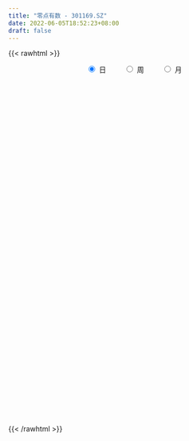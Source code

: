 ```yaml
---
title: "零点有数 - 301169.SZ"
date: 2022-06-05T18:52:23+08:00
draft: false
---
```

{{< rawhtml >}}
    <div style="text-align: center">
        <label style="padding: 1rem;"><input style="margin-right: .5rem" type="radio" name="period" value="D" checked onclick="period_change(this)">日</label>
        <label style="padding: 1rem;"><input style="margin-right: .5rem" type="radio" name="period" value="W" onclick="period_change(this)">周</label>
        <label style="padding: 1rem;"><input style="margin-right: .5rem" type="radio" name="period" value="M" onclick="period_change(this)">月</label>
    </div>
    <div id="chart" style="height: 700px;"></div> 
    <script type="text/javascript">
        const D_v = [126637.07,108905.66,105511.16,88997.26,72007.12,75316.41,72685.78,80854.11,69432.21,62378.36,39040.78,54939.66,35583.06,30703.08,40934.7,41239.71,53027.65,63731.53,37836.93,68663.07,47774.96,44729.45,28084.23,21349.12,25294.49,18146.37,18880.38,15458.65,28311.09,32011.36,45293.96,58961.24,54893.04,38648.51,29684.3,39277.68,26964.81,42462.0,23087.71,19777.0,14410.55,17198.89,19967.85,18662.2,29668.0,43700.0,35044.46,29145.77,40477.62,33872.63,27966.0,26614.84,53673.75,14605.43,133264.77,138122.72,111371.98,87424.66,76885.88,66280.87,51344.16,67405.0,62146.81,79599.35,91602.51,68181.3,65068.26,43992.44,41037.21,60040.12,74678.6,118260.96,128333.75,96759.75,70752.24,78435.92,54610.97,45191.76,90351.61,59570.87,43189.81,68340.7,45942.34,89054.61,84056.47,69082.04,59890.22,43643.83,41472.77,46582.85,50709.54,30266.85,31275.55,44118.41,40733.95,40674.04,29233.09,25286.93,31148.83,16365.2,24770.15,27888.85,17594.53,20368.32,18709.52,17646.35,15800.0,14945.99,16419.26,24387.0,34461.8,31351.71,35656.98,26015.0,14925.83,22591.0,16058.57,15930.93,16169.17,17438.64,14827.2,21575.11,14787.92,17771.9,18441.35,24432.37,17864.64,15335.0,47802.43,50292.26,35518.41,24380.78,19848.56,24112.71,22852.84,13254.54,11903.35,22185.49,16050.73,14741.53,13907.45]
const D_histogram = [0.0,-0.1225299145,0.0683874449,0.01866324,-0.1499702225,-0.3482139549,-0.3770559881,-0.2194914342,-0.1079272949,-0.2879828978,-0.3375910189,-0.4699076635,-0.5126782192,-0.4991033038,-0.4063901893,-0.2750286571,-0.1288932713,0.0453004374,0.0765979251,0.2960369492,0.3602071141,0.1984284306,0.0453712241,-0.0209091148,-0.0688441648,-0.0675112836,-0.0996700582,-0.0858137523,-0.0008890342,0.1241301201,0.2336197001,0.4253827547,0.3954005617,0.2168924352,0.1590091812,0.234286373,0.1383805695,-0.1526428882,-0.3946433773,-0.4678872373,-0.4923548716,-0.4321533948,-0.3408373311,-0.2250948759,-0.1021495123,0.0944031583,0.1893647061,0.1852469625,0.3000640474,0.2657443138,0.2157231202,0.0692845199,0.4730089202,1.2976020498,2.4585043682,3.3310551633,3.4277281412,3.2026287969,2.4835972987,1.4461675893,0.5895588661,-0.0335724487,-0.4189103047,-0.5230062642,-0.4748088108,-0.7557123125,-0.9009719848,-1.008342204,-1.1714675072,-1.0698618672,-0.9264694659,-0.1394307885,0.6252723154,0.5833298889,0.3838349271,-0.2239162127,-0.5248599598,-0.6816245637,-0.3527903645,-0.3225105251,-0.3359831067,-0.168637599,-0.0227059591,0.0894421243,0.4589592651,0.4473450948,0.5021210562,0.1898891955,-0.3664354458,-0.4847968107,-0.6066065875,-0.7374877761,-0.7244758206,-0.5960545992,-0.7548586436,-1.0549267254,-1.1765130241,-1.1178247058,-1.2925642779,-1.2900755775,-1.1979444602,-1.2840228167,-1.2382351452,-1.2727476985,-1.3024648681,-1.3552824586,-1.2616442742,-1.247998559,-1.0851648823,-0.8616892005,-0.4867871942,-0.1523039222,-0.0492416492,-0.1207707501,-0.1522011337,-0.4168799567,-0.5870147977,-0.5676574197,-0.6392110433,-0.4759967606,-0.2624503012,-0.0496508952,0.1567435532,0.3945336046,0.5186600344,0.7029777716,0.7676153352,0.8344265124,0.9310192512,1.1105687471,1.109999499,1.0106278317,0.9403029001,0.662536425,0.5862506749,0.4991512972,0.4546510918,0.4758001764,0.4612371827,0.4412334828,0.4063754407]
const D_fast = [0.0,-0.1531623932,0.0548518275,0.0097934326,-0.1963325855,-0.4816298067,-0.6047358368,-0.5020441416,-0.417461826,-0.6695131533,-0.8035190292,-1.0533125897,-1.2242527001,-1.3354536106,-1.3443380435,-1.2817336756,-1.1678216076,-0.9823027896,-0.9318558205,-0.6384075591,-0.4841856157,-0.5963571915,-0.7380715921,-0.8095792096,-0.8747253008,-0.8902702406,-0.9473465297,-0.9549436619,-0.8702412023,-0.714189518,-0.546295013,-0.2481862696,-0.1793183223,-0.30360334,-0.3217342987,-0.1878855136,-0.2491961747,-0.5783803545,-0.9190416879,-1.1092573573,-1.2568137095,-1.3046505814,-1.2985438505,-1.2390751142,-1.1416671287,-0.9215136685,-0.7792109442,-0.7370169472,-0.5471838504,-0.5150675056,-0.5111579192,-0.6402753894,-0.1182987591,1.030694883,2.8062232934,4.5115378794,5.4651428925,6.0407007474,5.9425685739,5.2666807619,4.5574617552,3.9259373283,3.435871896,3.2010243705,3.1305196212,2.6606880413,2.2901853728,1.9307296027,1.4747374226,1.3088775958,1.2206526307,1.972833611,2.8938547937,2.9977448395,2.8942086094,2.2304784164,1.7983196793,1.4711489346,1.7117855427,1.6614377508,1.5639693925,1.6891555005,1.8294106506,1.9639192651,2.4481762221,2.5483983255,2.728704551,2.4639449891,1.8160114864,1.5764509189,1.3029894951,0.9877363626,0.8196293629,0.7990369345,0.4515182292,-0.1122815339,-0.5279960887,-0.7487639469,-1.2466445885,-1.5666747825,-1.7740297802,-2.1811138408,-2.4448849556,-2.7975844335,-3.1529178201,-3.5445560253,-3.7663289095,-4.064682834,-4.1731403779,-4.1650869963,-3.9118817885,-3.6154744971,-3.5247226363,-3.6264444247,-3.6959250918,-4.0648239039,-4.3817124444,-4.5042694213,-4.7356258057,-4.6914107131,-4.543476829,-4.3430901469,-4.0975098102,-3.7610863576,-3.5072949193,-3.1472327391,-2.8906913417,-2.6152735364,-2.2859259848,-1.8287343021,-1.5518036755,-1.3985183848,-1.2337675914,-1.3458999603,-1.2756230417,-1.2379345951,-1.1687720275,-1.0286728988,-0.9279265968,-0.8376219261,-0.770886108]
const D_slow = [0.0,-0.0306324786,-0.0135356174,-0.0088698074,-0.046362363,-0.1334158518,-0.2276798488,-0.2825527073,-0.3095345311,-0.3815302555,-0.4659280102,-0.5834049261,-0.7115744809,-0.8363503069,-0.9379478542,-1.0067050185,-1.0389283363,-1.027603227,-1.0084537457,-0.9344445084,-0.8443927298,-0.7947856222,-0.7834428162,-0.7886700949,-0.805881136,-0.822758957,-0.8476764715,-0.8691299096,-0.8693521681,-0.8383196381,-0.7799147131,-0.6735690244,-0.574718884,-0.5204957752,-0.4807434799,-0.4221718866,-0.3875767443,-0.4257374663,-0.5243983106,-0.64137012,-0.7644588379,-0.8724971866,-0.9577065194,-1.0139802383,-1.0395176164,-1.0159168268,-0.9685756503,-0.9222639097,-0.8472478978,-0.7808118194,-0.7268810393,-0.7095599094,-0.5913076793,-0.2669071668,0.3477189252,1.180482716,2.0374147513,2.8380719505,3.4589712752,3.8205131725,3.9679028891,3.9595097769,3.8547822007,3.7240306347,3.605328432,3.4164003538,3.1911573576,2.9390718067,2.6462049298,2.378739463,2.1471220966,2.1122643995,2.2685824783,2.4144149505,2.5103736823,2.4543946291,2.3231796392,2.1527734983,2.0645759071,1.9839482759,1.8999524992,1.8577930995,1.8521166097,1.8744771408,1.989216957,2.1010532307,2.2265834948,2.2740557936,2.1824469322,2.0612477295,1.9095960826,1.7252241386,1.5441051835,1.3950915337,1.2063768728,0.9426451914,0.6485169354,0.369060759,0.0459196895,-0.2765992049,-0.57608532,-0.8970910241,-1.2066498104,-1.5248367351,-1.8504529521,-2.1892735667,-2.5046846353,-2.816684275,-3.0879754956,-3.3033977957,-3.4250945943,-3.4631705748,-3.4754809871,-3.5056736747,-3.5437239581,-3.6479439472,-3.7946976467,-3.9366120016,-4.0964147624,-4.2154139526,-4.2810265279,-4.2934392517,-4.2542533634,-4.1556199622,-4.0259549536,-3.8502105107,-3.6583066769,-3.4497000488,-3.216945236,-2.9393030492,-2.6618031745,-2.4091462165,-2.1740704915,-2.0084363853,-1.8618737166,-1.7370858923,-1.6234231193,-1.5044730752,-1.3891637795,-1.2788554088,-1.1772615487]
const D_data = [['2021-11-03', 40.02, 46.82, 40.02, 50.1],['2021-11-04', 44.05, 44.9, 44.02, 49.5],['2021-11-05', 46.0, 48.99, 45.29, 52.58],['2021-11-08', 50.8, 46.39, 45.0, 52.45],['2021-11-09', 45.0, 44.25, 44.0, 46.82],['2021-11-10', 42.56, 42.67, 40.89, 43.2],['2021-11-11', 41.95, 43.86, 41.6, 44.2],['2021-11-12', 43.5, 46.27, 42.64, 46.69],['2021-11-15', 46.44, 46.25, 45.02, 47.88],['2021-11-16', 45.03, 42.2, 42.03, 45.37],['2021-11-17', 41.8, 42.9, 41.52, 42.9],['2021-11-18', 43.33, 40.97, 40.88, 44.36],['2021-11-19', 40.05, 41.13, 40.05, 41.7],['2021-11-22', 40.61, 41.24, 40.43, 41.64],['2021-11-23', 41.7, 42.03, 41.51, 42.9],['2021-11-24', 41.67, 42.71, 40.8, 42.98],['2021-11-25', 42.75, 43.34, 41.57, 44.3],['2021-11-26', 42.58, 44.38, 41.8, 46.8],['2021-11-29', 42.9, 43.05, 42.41, 43.71],['2021-11-30', 42.98, 46.1, 42.88, 51.6],['2021-12-01', 45.0, 45.06, 44.53, 46.38],['2021-12-02', 44.88, 42.07, 42.05, 44.88],['2021-12-03', 42.08, 41.31, 41.31, 42.73],['2021-12-06', 40.8, 41.7, 40.35, 41.8],['2021-12-07', 41.8, 41.47, 40.91, 42.5],['2021-12-08', 41.05, 41.79, 40.55, 41.99],['2021-12-09', 41.72, 41.1, 41.08, 41.89],['2021-12-10', 40.79, 41.43, 40.71, 41.77],['2021-12-13', 41.43, 42.43, 41.18, 42.98],['2021-12-14', 42.05, 43.43, 41.9, 44.34],['2021-12-15', 43.0, 43.9, 42.62, 45.6],['2021-12-16', 43.65, 45.91, 43.31, 46.6],['2021-12-17', 46.6, 43.81, 43.36, 48.12],['2021-12-20', 42.51, 41.55, 41.31, 44.33],['2021-12-21', 41.46, 42.5, 41.46, 43.37],['2021-12-22', 42.59, 44.31, 42.59, 45.2],['2021-12-23', 43.75, 42.2, 42.06, 44.19],['2021-12-24', 42.47, 38.64, 38.5, 42.5],['2021-12-27', 38.65, 37.52, 37.36, 38.95],['2021-12-28', 37.5, 38.35, 37.33, 38.42],['2021-12-29', 37.98, 38.21, 37.55, 38.6],['2021-12-30', 37.87, 38.88, 37.87, 39.13],['2021-12-31', 38.67, 39.24, 38.38, 40.25],['2022-01-04', 39.27, 39.74, 38.68, 40.1],['2022-01-05', 39.7, 40.2, 38.52, 40.58],['2022-01-06', 39.6, 41.84, 39.6, 42.66],['2022-01-07', 41.01, 41.33, 40.3, 41.68],['2022-01-10', 42.34, 40.35, 40.11, 42.34],['2022-01-11', 40.15, 42.21, 39.4, 42.21],['2022-01-12', 42.6, 40.67, 40.41, 43.75],['2022-01-13', 41.21, 40.33, 40.32, 43.01],['2022-01-14', 39.39, 38.6, 38.2, 39.73],['2022-01-17', 39.53, 46.32, 39.42, 46.32],['2022-01-18', 55.58, 55.58, 55.58, 55.58],['2022-01-19', 61.0, 66.7, 61.0, 66.7],['2022-01-20', 73.0, 71.04, 67.9, 77.77],['2022-01-21', 70.01, 66.89, 66.0, 76.99],['2022-01-24', 64.86, 65.52, 63.5, 69.56],['2022-01-25', 65.7, 59.5, 55.62, 65.7],['2022-01-26', 60.02, 52.84, 51.05, 61.1],['2022-01-27', 50.95, 51.34, 49.0, 52.78],['2022-01-28', 52.45, 51.04, 50.06, 53.85],['2022-02-07', 51.6, 51.66, 50.33, 53.4],['2022-02-08', 50.02, 54.02, 47.83, 54.7],['2022-02-09', 54.4, 55.9, 52.5, 58.68],['2022-02-10', 53.0, 51.15, 49.2, 53.01],['2022-02-11', 49.98, 51.5, 49.5, 53.55],['2022-02-14', 49.63, 50.96, 47.43, 51.5],['2022-02-15', 51.02, 49.05, 48.52, 51.79],['2022-02-16', 50.8, 51.66, 49.77, 52.8],['2022-02-17', 50.61, 52.37, 49.62, 56.5],['2022-02-18', 58.45, 62.84, 56.6, 62.84],['2022-02-21', 63.88, 67.28, 62.88, 75.27],['2022-02-22', 64.79, 59.95, 59.88, 66.38],['2022-02-23', 59.55, 58.06, 58.06, 60.5],['2022-02-24', 56.77, 51.17, 50.0, 57.89],['2022-02-25', 52.53, 52.59, 50.96, 53.2],['2022-02-28', 51.81, 52.99, 50.56, 54.12],['2022-03-01', 52.8, 59.43, 51.62, 61.99],['2022-03-02', 58.39, 56.68, 53.5, 58.55],['2022-03-03', 57.0, 56.19, 55.28, 57.6],['2022-03-04', 55.3, 58.94, 55.06, 61.18],['2022-03-07', 58.35, 59.71, 56.35, 60.28],['2022-03-08', 60.5, 60.28, 58.93, 68.71],['2022-03-09', 56.0, 65.31, 55.02, 67.49],['2022-03-10', 64.04, 62.16, 61.52, 65.9],['2022-03-11', 59.96, 63.8, 59.88, 65.52],['2022-03-14', 61.33, 59.1, 58.57, 63.19],['2022-03-15', 58.42, 53.93, 53.56, 61.2],['2022-03-16', 55.01, 57.55, 53.27, 57.88],['2022-03-17', 57.6, 56.7, 55.46, 59.11],['2022-03-18', 55.9, 55.62, 55.07, 56.64],['2022-03-21', 55.13, 56.75, 54.58, 57.28],['2022-03-22', 56.35, 58.26, 55.5, 59.5],['2022-03-23', 57.59, 54.22, 53.87, 57.61],['2022-03-24', 53.3, 50.63, 50.05, 53.59],['2022-03-25', 50.9, 50.94, 49.89, 51.65],['2022-03-28', 50.38, 52.18, 49.66, 52.68],['2022-03-29', 51.75, 48.0, 47.8, 51.8],['2022-03-30', 49.83, 48.7, 48.2, 49.83],['2022-03-31', 48.91, 49.02, 47.78, 49.9],['2022-04-01', 48.61, 45.7, 45.63, 48.64],['2022-04-06', 45.6, 46.08, 45.01, 47.12],['2022-04-07', 45.88, 43.9, 43.85, 46.51],['2022-04-08', 43.9, 42.51, 42.43, 44.08],['2022-04-11', 42.99, 40.64, 40.26, 42.99],['2022-04-12', 41.03, 41.2, 40.32, 41.49],['2022-04-13', 41.2, 39.1, 38.99, 41.2],['2022-04-14', 39.57, 40.09, 39.56, 41.33],['2022-04-15', 39.37, 40.66, 39.18, 41.65],['2022-04-18', 40.86, 43.16, 39.7, 43.96],['2022-04-19', 42.42, 43.83, 42.25, 44.18],['2022-04-20', 44.9, 41.54, 41.1, 44.98],['2022-04-21', 40.2, 38.87, 38.52, 41.0],['2022-04-22', 38.7, 38.48, 38.0, 39.88],['2022-04-25', 37.68, 34.01, 34.01, 37.68],['2022-04-26', 33.84, 33.08, 33.08, 34.98],['2022-04-27', 32.29, 34.03, 31.84, 34.3],['2022-04-28', 33.62, 31.69, 31.49, 33.98],['2022-04-29', 32.38, 33.84, 31.97, 34.35],['2022-05-05', 33.68, 34.59, 33.4, 34.88],['2022-05-06', 33.57, 35.0, 33.34, 36.38],['2022-05-09', 35.0, 35.49, 34.71, 36.08],['2022-05-10', 35.0, 36.71, 34.52, 36.98],['2022-05-11', 36.43, 36.05, 36.05, 37.44],['2022-05-12', 36.06, 37.57, 36.06, 38.33],['2022-05-13', 37.29, 36.8, 36.4, 37.66],['2022-05-16', 36.66, 37.32, 36.09, 37.47],['2022-05-17', 40.0, 38.37, 38.16, 42.87],['2022-05-18', 40.47, 40.54, 39.5, 42.8],['2022-05-19', 38.01, 39.26, 37.68, 39.43],['2022-05-20', 38.69, 38.24, 37.89, 39.39],['2022-05-23', 38.49, 38.6, 37.91, 39.2],['2022-05-24', 38.2, 35.4, 35.37, 38.6],['2022-05-25', 35.14, 37.19, 35.14, 37.46],['2022-05-26', 37.14, 36.79, 36.0, 37.14],['2022-05-27', 36.9, 37.11, 36.76, 37.94],['2022-05-30', 37.44, 38.02, 36.15, 38.3],['2022-05-31', 37.81, 37.76, 37.01, 38.01],['2022-06-01', 37.82, 37.77, 37.07, 38.2],['2022-06-02', 37.94, 37.6, 36.51, 37.94]]
const W_v = [341053.89,389860.68,261374.07,229636.67,227088.64,99129.01,219470.69,177037.3,94442.0,127074.66,158076.86,451038.65,349340.57,366598.23,338009.33,428892.63,306644.75,348025.6800000001,212675.84,186035.04,125459.96,56672.37,89198.6,142411.32,88188.31,36402.31,93298.18,173328.88,91972.0,66885.2]
const W_histogram = [0.0,-0.1735840456,-0.6009107588,-0.6280774913,-0.804903695,-0.860851148,-0.6919113099,-0.871118936,-0.8889309116,-0.7075351144,-0.7167773361,1.1362343301,1.239831333,1.2795386611,1.96853951,1.6460763342,1.7621726341,2.0479588901,1.5882720866,0.9051765835,0.0800608584,-0.6601727247,-1.2213792215,-1.6592316957,-2.1500250364,-2.2732296965,-2.1135538461,-1.8031015861,-1.5743217769,-1.3017528799]
const W_fast = [0.0,-0.216980057,-0.7945344599,-0.9787205653,-1.3567726927,-1.6279329327,-1.6319709221,-2.0289582822,-2.2690029857,-2.2644909671,-2.4529275228,-0.3158572741,0.097697562,0.4572895554,1.6384252818,1.7274811896,2.2841206479,3.0818966265,3.0192778446,2.5624764874,1.757375977,0.8520992126,-0.0144520895,-0.8671124876,-1.8954120874,-2.5869241717,-2.9556367828,-3.0959599193,-3.2607605543,-3.3136298774]
const W_slow = [0.0,-0.0433960114,-0.1936237011,-0.3506430739,-0.5518689977,-0.7670817847,-0.9400596122,-1.1578393462,-1.3800720741,-1.5569558527,-1.7361501867,-1.4520916042,-1.142133771,-0.8222491057,-0.3301142282,0.0814048554,0.5219480139,1.0339377364,1.431005758,1.6572999039,1.6773151185,1.5122719373,1.206927132,0.792119208,0.254612949,-0.3136944752,-0.8420829367,-1.2928583332,-1.6864387774,-2.0118769974]
const W_data = [['2021-11-05', 40.02, 48.99, 40.02, 52.58],['2021-11-12', 50.8, 46.27, 40.89, 52.45],['2021-11-19', 46.44, 41.13, 40.05, 47.88],['2021-11-26', 40.61, 44.38, 40.43, 46.8],['2021-12-03', 42.9, 41.31, 41.31, 51.6],['2021-12-10', 40.8, 41.43, 40.35, 42.5],['2021-12-17', 41.43, 43.81, 41.18, 48.12],['2021-12-24', 42.51, 38.64, 38.5, 45.2],['2021-12-31', 38.65, 39.24, 37.33, 40.25],['2022-01-07', 39.27, 41.33, 38.52, 42.66],['2022-01-14', 42.34, 38.6, 38.2, 43.75],['2022-01-21', 39.53, 66.89, 39.42, 77.77],['2022-01-28', 64.86, 51.04, 49.0, 69.56],['2022-02-11', 51.6, 51.5, 47.83, 58.68],['2022-02-18', 49.63, 62.84, 47.43, 62.84],['2022-02-25', 63.88, 52.59, 50.0, 75.27],['2022-03-04', 51.81, 58.94, 50.56, 61.99],['2022-03-11', 58.35, 63.8, 55.02, 68.71],['2022-03-18', 61.33, 55.62, 53.27, 63.19],['2022-03-25', 55.13, 50.94, 49.89, 59.5],['2022-04-01', 50.38, 45.7, 45.63, 52.68],['2022-04-08', 45.6, 42.51, 42.43, 47.12],['2022-04-15', 42.99, 40.66, 38.99, 42.99],['2022-04-22', 40.86, 38.48, 38.0, 44.98],['2022-04-29', 37.68, 33.84, 31.49, 37.68],['2022-05-06', 33.68, 35.0, 33.34, 36.38],['2022-05-13', 35.0, 36.8, 34.52, 38.33],['2022-05-20', 36.66, 38.24, 36.09, 42.87],['2022-05-27', 38.49, 37.11, 35.14, 39.2],['2022-06-02', 37.44, 37.6, 36.15, 38.3]]
const M_v = [1328425.3100000001,710667.64,1085530.74,1178691.95,1105760.6599999999,404359.45,433237.59,28648.98]
const M_histogram = [0.0,-0.4377891738,0.0648089285,0.5017248328,0.4956244521,-0.5043558013,-0.854793179,-1.0381669814]
const M_fast = [0.0,-0.5472364672,-0.0284361328,0.5339109797,0.651716712,-0.4743524917,-1.0384881641,-1.4814037119]
const M_slow = [0.0,-0.1094472934,-0.0932450613,0.0321861469,0.1560922599,0.0300033096,-0.1836949852,-0.4432367305]
const M_data = [['2021-11-30', 40.02, 46.1, 40.02, 52.58],['2021-12-31', 45.0, 39.24, 37.33, 48.12],['2022-01-28', 39.27, 51.04, 38.2, 77.77],['2022-02-28', 51.6, 52.99, 47.43, 75.27],['2022-03-31', 52.8, 49.02, 47.78, 68.71],['2022-04-29', 48.61, 33.84, 31.49, 48.64],['2022-05-31', 33.68, 37.76, 33.34, 42.87],['2022-06-30', 37.82, 37.6, 36.51, 38.2]]
        const D_a = [null,null,52.58,null,null,null,null,null,null,null,null,null,40.05,null,null,null,null,null,null,51.6,null,null,null,null,null,40.55,null,null,null,null,null,null,48.12,null,null,null,null,null,null,37.33,null,null,null,null,null,null,null,null,null,null,null,null,null,null,null,77.77,null,null,null,null,49.0,null,null,null,null,null,null,null,null,null,null,null,75.27,null,null,null,null,null,null,null,null,null,null,null,null,null,null,null,null,53.27,null,null,null,59.5,null,null,null,null,null,null,null,null,null,null,null,null,null,38.99,null,null,null,null,44.98,null,null,null,null,null,31.49,null,null,null,null,null,null,null,null,null,42.87,null,null,null,null,null,35.14,null,null,null,null,null,null]
const W_a = [null,null,null,null,null,null,null,null,37.33,null,null,null,null,null,null,75.27,null,null,null,null,null,null,null,null,31.49,null,null,null,null,null]
const M_a = [null,37.33,null,null,null,null,null,null]
        const D_b = [[{ coord: ['2021-11-05', 51.6] }, { coord: ['2022-01-27', 40.55] }],[{ coord: ['2022-02-21', 59.5] }, { coord: ['2022-04-13', 53.27] }],[{ coord: ['2022-04-13', 42.87] }, { coord: ['2022-05-17', 38.99] }]]
const W_b = []
const M_b = []
    </script>
{{< /rawhtml >}}